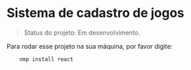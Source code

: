 # Sistema de cadastro de jogos

> Status do projeto: Em desenvolvimento.

Para rodar esse projeto na sua máquina, por favor digite:
```
    nmp install react
```
